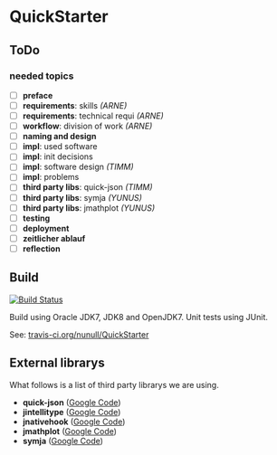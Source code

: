 QuickStarter
============

ToDo
----

### needed topics

* [ ] **preface**
* [ ] **requirements**: skills *(ARNE)*
* [ ] **requirements**: technical requi *(ARNE)*
* [ ] **workflow**: division of work *(ARNE)*
* [ ] **naming and design**
* [ ] **impl**: used software
* [ ] **impl**: init decisions
* [ ] **impl**: software design *(TIMM)*
* [ ] **impl**: problems
* [ ] **third party libs**: quick-json *(TIMM)*
* [ ] **third party libs**: symja *(YUNUS)*
* [ ] **third party libs**: jmathplot *(YUNUS)*
* [ ] **testing**
* [ ] **deployment**
* [ ] **zeitlicher ablauf**
* [ ] **reflection**

Build
-----

[![Build Status](https://travis-ci.org/nunull/QuickStarter.svg?branch=master)](https://travis-ci.org/nunull/QuickStarter)

Build using Oracle JDK7, JDK8 and OpenJDK7. Unit tests using JUnit.

See: [travis-ci.org/nunull/QuickStarter](https://travis-ci.org/nunull/QuickStarter)

External librarys
-----------------

What follows is a list of third party librarys we are using.

* **quick-json** ([Google Code](https://code.google.com/p/quick-json/))
* **jintellitype** ([Google Code](https://code.google.com/p/jintellitype/))
* **jnativehook** ([Google Code](https://code.google.com/p/jnativehook/))
* **jmathplot** ([Google Code](https://code.google.com/p/jmathplot/))
* **symja** ([Google Code](https://code.google.com/p/symja/))
